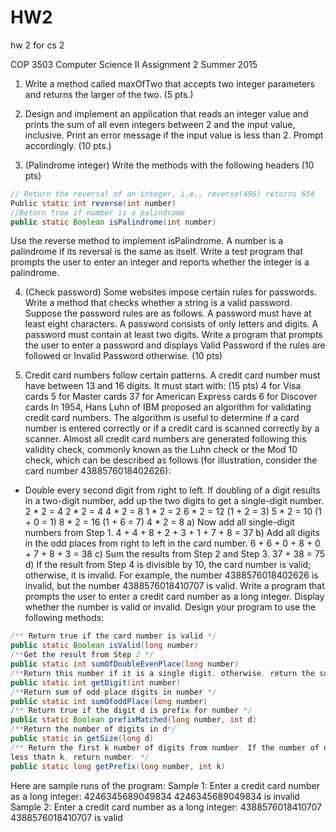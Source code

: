 # HW2
hw 2 for cs 2

COP 3503
Computer Science II
Assignment 2
Summer 2015


1. Write a method called maxOfTwo that accepts two integer parameters and returns the
larger of the two. (5 pts.)


2. Design and implement an application that reads an integer value and prints the sum of all
even integers between 2 and the input value, inclusive. Print an error message if the input
value is less than 2. Prompt accordingly. (10 pts.)


3. (Palindrome integer) Write the methods with the following headers (10 pts)
```java
// Return the reversal of an integer, i.e., reverse(456) returns 654
Public static int reverse(int number)
//Return true if number is a palindrome
public static Boolean isPalindrome(int number)
```
Use the reverse method to implement isPalindrome. A number is a palindrome if its
reversal is the same as itself. Write a test program that prompts the user to enter an integer
and reports whether the integer is a palindrome.


4. (Check password) Some websites impose certain rules for passwords. Write a method that
checks whether a string is a valid password. Suppose the password rules are as follows.
A password must have at least eight characters.
A password consists of only letters and digits.
A password must contain at least two digits.
Write a program that prompts the user to enter a password and displays Valid Password if
the rules are followed or Invalid Password otherwise. (10 pts)


5. Credit card numbers follow certain patterns. A credit card number must have between 13
and 16 digits. It must start with: (15 pts)
4 for Visa cards
5 for Master cards
37 for American Express cards
6 for Discover cards
In 1954, Hans Luhn of IBM proposed an algorithm for validating credit card numbers. The
algorithm is useful to determine if a card number is entered correctly or if a credit card is
scanned correctly by a scanner. Almost all credit card numbers are generated following this
validity check, commonly known as the Luhn check or the Mod 10 check, which can be
described as follows (for illustration, consider the card number 4388576018402626):
+ Double every second digit from right to left. If doubling of a digit results in a two-digit
number, add up the two digits to get a single-digit number.
2 * 2 = 4
2 * 2 = 4
4 * 2 = 8
1 * 2 = 2
6 * 2 = 12 (1 + 2 = 3)
5 * 2 = 10 (1 + 0 = 1)
8 * 2 = 16 (1 + 6 = 7)
4 * 2 = 8
a) Now add all single-digit numbers from Step 1.
4 + 4 + 8 + 2 + 3 + 1 + 7 + 8 = 37
b) Add all digits in the odd places from right to left in the card number.
 6 + 6 + 0 + 8 + 0 + 7 + 8 + 3 = 38
c) Sum the results from Step 2 and Step 3.
37 + 38 = 75
d) If the result from Step 4 is divisible by 10, the card number is valid; otherwise, it is
invalid. For example, the number 4388576018402626 is invalid, but the number
4388576018410707 is valid.
Write a program that prompts the user to enter a credit card number as a long integer.
Display whether the number is valid or invalid. Design your program to use the following
methods:
```java
/** Return true if the card number is valid */
public static Boolean isValid(long number)
/**Get the result from Step 2 */
public static int sumOfDoubleEvenPlace(long number)
/**Return this number if it is a single digit, otherwise, return the sum of the two digits */
public static int getDigit(int number)
/**Return sum of odd-place digits in number */
public static int sumOfoddPlace(long number)
/** Return true if the digit d is prefix for number */
public static Boolean prefixMatched(long number, int d)
/**Return the number of digits in d*/
public static in getSize(long d)
/** Return the first k number of digits from number. If the number of digits in number is
less thatn k, return number. */
public static long getPrefix(long number, int k)
```
Here are sample runs of the program:
Sample 1:
Enter a credit card number as a long integer: 4246345689049834
4246345689049834 is invalid
Sample 2:
Enter a credit card number as a long integer: 4388576018410707
4388576018410707 is valid
